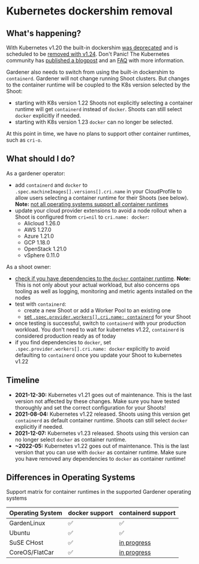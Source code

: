 # Kubernetes dockershim removal

## What's happening?
With Kubernetes v1.20 the built-in dockershim [was deprecated](https://github.com/kubernetes/kubernetes/blob/master/CHANGELOG/CHANGELOG-1.20.md#dockershim-deprecation) and is scheduled to be [removed with v1.24](https://github.com/kubernetes/enhancements/issues/2221).
Don't Panic! The Kubernetes community has [published a blogpost](https://kubernetes.io/blog/2020/12/02/dont-panic-kubernetes-and-docker/) and an [FAQ](https://kubernetes.io/blog/2020/12/02/dockershim-faq/) with more information.

Gardener also needs to switch from using the built-in dockershim to `containerd`.
Gardener will not change running Shoot clusters. But changes to the container runtime will be coupled to the K8s version selected by the Shoot:
- starting with K8s version 1.22 Shoots not explicitly selecting a container runtime will get `containerd` instead of `docker`. Shoots can still select `docker` explicitly if needed.
- starting with K8s version 1.23 `docker` can no longer be selected. 

At this point in time, we have no plans to support other container runtimes, such as `cri-o`.
    
## What should I do?
As a gardener operator:
- add `containerd` and `docker` to `.spec.machineImages[].versions[].cri.name` in your CloudProfile to allow users selecting a container runtime for their Shoots (see below). **Note:** [not all operating systems support all container runtimes](#differences-in-operating-systems)
- update your cloud provider extensions to avoid a node rollout when a Shoot is configured from `cri=nil` to `cri.name: docker`:
  - Alicloud 1.26.0
  - AWS 1.27.0
  - Azure 1.21.0
  - GCP 1.18.0
  - OpenStack 1.21.0
  - vSphere 0.11.0

As a shoot owner:
- [check if you have dependencies to the `docker` container runtime](https://kubernetes.io/docs/tasks/administer-cluster/migrating-from-dockershim/check-if-dockershim-deprecation-affects-you/#find-docker-dependencies). **Note:** This is not only about your actual workload, but also concerns ops tooling as well as logging, monitoring and metric agents installed on the nodes
- test with `containerd`:
  - create a new Shoot or add a Worker Pool to an existing one
  - [set `.spec.provider.workers[].cri.name: containerd`](https://gardener.cloud/docs/references/core/#core.gardener.cloud/v1beta1.CRI) for your Shoot
- once testing is successful, switch to `containerd` with your production workload. You don't need to wait for kubernetes v1.22, `containerd` is considered production ready as of today
- if you find dependencies to `docker`, set `.spec.provider.workers[].cri.name: docker` explicitly to avoid defaulting to `containerd` once you update your Shoot to kubernetes v1.22

## Timeline
  - **2021-12-30:** Kubernetes v1.21 goes out of maintenance. This is the last version not affected by these changes. Make sure you have tested thoroughly and set the correct configuration for your Shoots!
  - **2021-08-04:** Kubernetes v1.22 released. Shoots using this version get `containerd` as default container runtime. Shoots can still select `docker` explicitly if needed.
  - **2021-12-07:** Kubernetes v1.23 released. Shoots using this version can no longer select `docker` as container runtime.
  - **~2022-05:** Kubernetes v1.22 goes out of maintenance. This is the last version that you can use with `docker` as container runtime. Make sure you have removed any dependencies to `docker` as container runtime!

## Differences in Operating Systems
Support matrix for container runtimes in the supported Gardener operating systems

| Operating System | docker support     | containerd support | 
|------------------|--------------------|--------------------|
| GardenLinux      | :white_check_mark: | :white_check_mark: |
| Ubuntu           | :white_check_mark: | :white_check_mark: |
| SuSE CHost       | :white_check_mark: | [in progress](https://github.com/gardener/gardener-extension-os-suse-chost/issues/42) |
| CoreOS/FlatCar   | :white_check_mark: | [in progress](https://github.com/gardener/gardener-extension-os-coreos/issues/26) |

